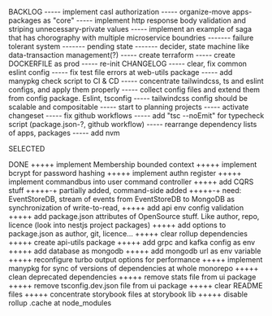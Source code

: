 BACKLOG
----- implement casl authorization
----- organize-move apps-packages as "core"
----- implement http response body validation and striping unnecessary-private values
----- implement an example of saga that has chorography with multiple microservice boundries
------- failure tolerant system
------- pending state
------- decider, state machine like data-transaction management(?)
----- create terraform
----- create DOCKERFILE as prod
----- re-init CHANGELOG
----- clear, fix common eslint config
----- fix test file errors at web-utils package
----- add manypkg check script to CI & CD
----- concentrate tailwindcss, ts and eslint configs, and apply them properly
----- collect config files and extend them from config package. Eslint, tsconfig
----- tailwindcss config should be scalable and compositable
----- start to planning projects
----- activate changeset
----- fix github workflows
----- add "tsc --noEmit" for typecheck script (package.json-?, github workflow)
----- rearrange dependency lists of apps, packages
----- add nvm

SELECTED

DONE
+++++ implement Membership bounded context
+++++ implement bcrypt for password hashing
+++++ implement authn register
+++++ implement commandbus into user command controller
+++++ add CQRS stuff
+++++-+ partially added, command-side added
+++++-+ need: EventStoreDB, stream of events from EventStoreDB to MongoDB as synchronization of write-to-read,
+++++ add api env config validation
+++++ add package.json attributes of OpenSource stuff. Like author, repo, licence (look into nestjs project packages)
+++++ add options to package.json as author, git, licence...
+++++ clear rollup dependencies
+++++ create api-utils package
+++++ add grpc and kafka config as env
+++++ add database as mongodb
+++++ add mongodb url as env variable
+++++ reconfigure turbo output options for performance
+++++ implement manypkg for sync of versions of dependencies at whole monorepo
+++++ clean deprecated dependencies
+++++ remove stats file from ui package
+++++ remove tsconfig.dev.json file from ui package
+++++ clear README files
+++++ concentrate storybook files at storybook lib
+++++ disable rollup .cache at node_modules
